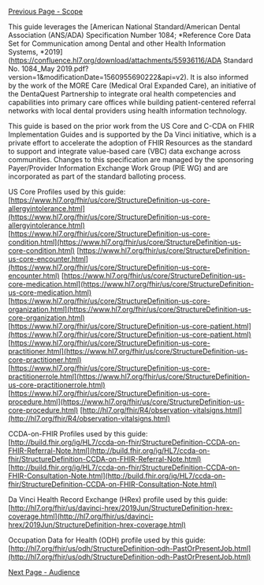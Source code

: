 [Previous Page - Scope](scope.html)

This guide leverages the [American National Standard/American Dental Association (ANS/ADA) Specification Number 1084; *Reference Core Data Set for Communication among Dental and other Health Information Systems, *2019](https://confluence.hl7.org/download/attachments/55936116/ADA Standard No. 1084_May 2019.pdf?version=1&modificationDate=1560955690222&api=v2). It is also informed by the work of the MORE Care (Medical Oral Expanded Care), an initiative of the DentaQuest Partnership to integrate oral health competencies and capabilities into primary care offices while building patient-centered referral networks with local dental providers using health information technology.

This guide is based on the prior work from the US Core and C-CDA on FHIR Implementation Guides and is supported by the Da Vinci initiative, which is a private effort to accelerate the adoption of FHIR Resources as the standard to support and integrate value-based care (VBC) data exchange across communities. Changes to this specification are managed by the sponsoring Payer/Provider Information Exchange Work Group (PIE WG) and are incorporated as part of the standard balloting process.

US Core Profiles used by this guide:
[https://www.hl7.org/fhir/us/core/StructureDefinition-us-core-allergyintolerance.html](https://www.hl7.org/fhir/us/core/StructureDefinition-us-core-allergyintolerance.html)
[https://www.hl7.org/fhir/us/core/StructureDefinition-us-core-condition.html](https://www.hl7.org/fhir/us/core/StructureDefinition-us-core-condition.html)
[https://www.hl7.org/fhir/us/core/StructureDefinition-us-core-encounter.html](https://www.hl7.org/fhir/us/core/StructureDefinition-us-core-encounter.html)
[https://www.hl7.org/fhir/us/core/StructureDefinition-us-core-medication.html](https://www.hl7.org/fhir/us/core/StructureDefinition-us-core-medication.html)
[https://www.hl7.org/fhir/us/core/StructureDefinition-us-core-organization.html](https://www.hl7.org/fhir/us/core/StructureDefinition-us-core-organization.html)
[https://www.hl7.org/fhir/us/core/StructureDefinition-us-core-patient.html](https://www.hl7.org/fhir/us/core/StructureDefinition-us-core-patient.html)
[https://www.hl7.org/fhir/us/core/StructureDefinition-us-core-practitioner.html](https://www.hl7.org/fhir/us/core/StructureDefinition-us-core-practitioner.html)
[https://www.hl7.org/fhir/us/core/StructureDefinition-us-core-practitionerrole.html](https://www.hl7.org/fhir/us/core/StructureDefinition-us-core-practitionerrole.html)
[https://www.hl7.org/fhir/us/core/StructureDefinition-us-core-procedure.html](https://www.hl7.org/fhir/us/core/StructureDefinition-us-core-procedure.html)
[http://hl7.org/fhir/R4/observation-vitalsigns.html](http://hl7.org/fhir/R4/observation-vitalsigns.html)

CCDA-on-FHIR Profiles used by this guide:
[http://build.fhir.org/ig/HL7/ccda-on-fhir/StructureDefinition-CCDA-on-FHIR-Referral-Note.html](http://build.fhir.org/ig/HL7/ccda-on-fhir/StructureDefinition-CCDA-on-FHIR-Referral-Note.html)
[http://build.fhir.org/ig/HL7/ccda-on-fhir/StructureDefinition-CCDA-on-FHIR-Consultation-Note.html](http://build.fhir.org/ig/HL7/ccda-on-fhir/StructureDefinition-CCDA-on-FHIR-Consultation-Note.html)

Da Vinci Health Record Exchange (HRex) profile used by this guide:
[http://hl7.org/fhir/us/davinci-hrex/2019Jun/StructureDefinition-hrex-coverage.html](http://hl7.org/fhir/us/davinci-hrex/2019Jun/StructureDefinition-hrex-coverage.html)

Occupation Data for Health (ODH) profile used by this guide:
[http://hl7.org/fhir/us/odh/StructureDefinition-odh-PastOrPresentJob.html](http://hl7.org/fhir/us/odh/StructureDefinition-odh-PastOrPresentJob.html)

[Next Page - Audience](audience.html)